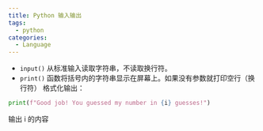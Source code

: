 ```yaml
---
title: Python 输入输出
tags:
  - python
categories:
  - Language
---
```

- `input()` 从标准输入读取字符串，不读取换行符。
- `print()` 函数将括号内的字符串显示在屏幕上。如果没有参数就打印空行（换行符）
格式化输出：
```python
print(f"Good job! You guessed my number in {i} guesses!")
```
输出 i 的内容